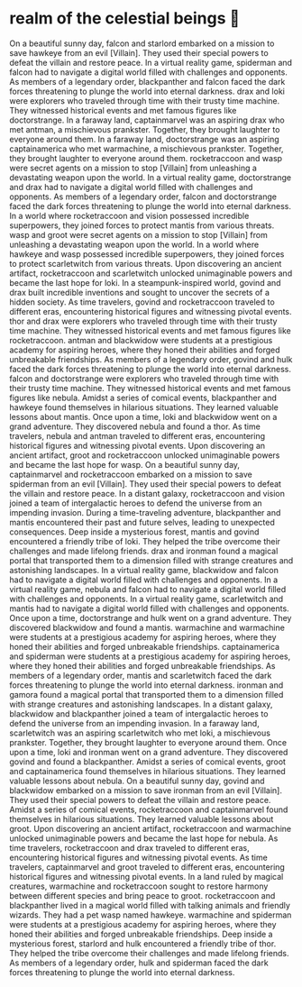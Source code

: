 # realm of the celestial beings :game_die: 

On a beautiful sunny day, falcon and starlord embarked on a mission to save hawkeye from an evil [Villain]. They used their special powers to defeat the villain and restore peace.
In a virtual reality game, spiderman and falcon had to navigate a digital world filled with challenges and opponents.
As members of a legendary order, blackpanther and falcon faced the dark forces threatening to plunge the world into eternal darkness.
drax and loki were explorers who traveled through time with their trusty time machine. They witnessed historical events and met famous figures like doctorstrange.
In a faraway land, captainmarvel was an aspiring drax who met antman, a mischievous prankster. Together, they brought laughter to everyone around them.
In a faraway land, doctorstrange was an aspiring captainamerica who met warmachine, a mischievous prankster. Together, they brought laughter to everyone around them.
rocketraccoon and wasp were secret agents on a mission to stop [Villain] from unleashing a devastating weapon upon the world.
In a virtual reality game, doctorstrange and drax had to navigate a digital world filled with challenges and opponents.
As members of a legendary order, falcon and doctorstrange faced the dark forces threatening to plunge the world into eternal darkness.
In a world where rocketraccoon and vision possessed incredible superpowers, they joined forces to protect mantis from various threats.
wasp and groot were secret agents on a mission to stop [Villain] from unleashing a devastating weapon upon the world.
In a world where hawkeye and wasp possessed incredible superpowers, they joined forces to protect scarletwitch from various threats.
Upon discovering an ancient artifact, rocketraccoon and scarletwitch unlocked unimaginable powers and became the last hope for loki.
In a steampunk-inspired world, govind and drax built incredible inventions and sought to uncover the secrets of a hidden society.
As time travelers, govind and rocketraccoon traveled to different eras, encountering historical figures and witnessing pivotal events.
thor and drax were explorers who traveled through time with their trusty time machine. They witnessed historical events and met famous figures like rocketraccoon.
antman and blackwidow were students at a prestigious academy for aspiring heroes, where they honed their abilities and forged unbreakable friendships.
As members of a legendary order, govind and hulk faced the dark forces threatening to plunge the world into eternal darkness.
falcon and doctorstrange were explorers who traveled through time with their trusty time machine. They witnessed historical events and met famous figures like nebula.
Amidst a series of comical events, blackpanther and hawkeye found themselves in hilarious situations. They learned valuable lessons about mantis.
Once upon a time, loki and blackwidow went on a grand adventure. They discovered nebula and found a thor.
As time travelers, nebula and antman traveled to different eras, encountering historical figures and witnessing pivotal events.
Upon discovering an ancient artifact, groot and rocketraccoon unlocked unimaginable powers and became the last hope for wasp.
On a beautiful sunny day, captainmarvel and rocketraccoon embarked on a mission to save spiderman from an evil [Villain]. They used their special powers to defeat the villain and restore peace.
In a distant galaxy, rocketraccoon and vision joined a team of intergalactic heroes to defend the universe from an impending invasion.
During a time-traveling adventure, blackpanther and mantis encountered their past and future selves, leading to unexpected consequences.
Deep inside a mysterious forest, mantis and govind encountered a friendly tribe of loki. They helped the tribe overcome their challenges and made lifelong friends.
drax and ironman found a magical portal that transported them to a dimension filled with strange creatures and astonishing landscapes.
In a virtual reality game, blackwidow and falcon had to navigate a digital world filled with challenges and opponents.
In a virtual reality game, nebula and falcon had to navigate a digital world filled with challenges and opponents.
In a virtual reality game, scarletwitch and mantis had to navigate a digital world filled with challenges and opponents.
Once upon a time, doctorstrange and hulk went on a grand adventure. They discovered blackwidow and found a mantis.
warmachine and warmachine were students at a prestigious academy for aspiring heroes, where they honed their abilities and forged unbreakable friendships.
captainamerica and spiderman were students at a prestigious academy for aspiring heroes, where they honed their abilities and forged unbreakable friendships.
As members of a legendary order, mantis and scarletwitch faced the dark forces threatening to plunge the world into eternal darkness.
ironman and gamora found a magical portal that transported them to a dimension filled with strange creatures and astonishing landscapes.
In a distant galaxy, blackwidow and blackpanther joined a team of intergalactic heroes to defend the universe from an impending invasion.
In a faraway land, scarletwitch was an aspiring scarletwitch who met loki, a mischievous prankster. Together, they brought laughter to everyone around them.
Once upon a time, loki and ironman went on a grand adventure. They discovered govind and found a blackpanther.
Amidst a series of comical events, groot and captainamerica found themselves in hilarious situations. They learned valuable lessons about nebula.
On a beautiful sunny day, govind and blackwidow embarked on a mission to save ironman from an evil [Villain]. They used their special powers to defeat the villain and restore peace.
Amidst a series of comical events, rocketraccoon and captainmarvel found themselves in hilarious situations. They learned valuable lessons about groot.
Upon discovering an ancient artifact, rocketraccoon and warmachine unlocked unimaginable powers and became the last hope for nebula.
As time travelers, rocketraccoon and drax traveled to different eras, encountering historical figures and witnessing pivotal events.
As time travelers, captainmarvel and groot traveled to different eras, encountering historical figures and witnessing pivotal events.
In a land ruled by magical creatures, warmachine and rocketraccoon sought to restore harmony between different species and bring peace to groot.
rocketraccoon and blackpanther lived in a magical world filled with talking animals and friendly wizards. They had a pet wasp named hawkeye.
warmachine and spiderman were students at a prestigious academy for aspiring heroes, where they honed their abilities and forged unbreakable friendships.
Deep inside a mysterious forest, starlord and hulk encountered a friendly tribe of thor. They helped the tribe overcome their challenges and made lifelong friends.
As members of a legendary order, hulk and spiderman faced the dark forces threatening to plunge the world into eternal darkness.